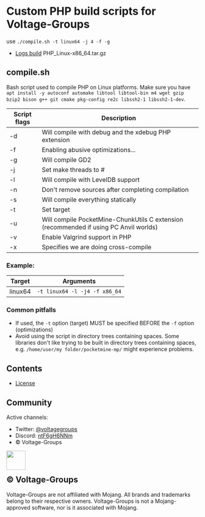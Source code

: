 # Custom PHP build scripts for Voltage-Groups

use ``./compile.sh -t linux64 -j 4 -f -g``
- [Logs build](install.log) PHP_Linux-x86_64.tar.gz

## compile.sh

Bash script used to compile PHP on Linux platforms. Make sure you have ``apt install -y autoconf automake libtool libtool-bin m4 wget gzip bzip2 bison g++ git cmake pkg-config re2c libssh2-1 libssh2-1-dev``.

| Script flags | Description                                                                           |
| ------------ | ------------------------------------------------------------------------------------- |
| -d           | Will compile with debug and the xdebug PHP extension                                  |
| -f           | Enabling abusive optimizations...                                                     |
| -g           | Will compile GD2                                                                      |
| -j           | Set make threads to #                                                                 |
| -l           | Will compile with LevelDB support                                                     |
| -n           | Don't remove sources after completing compilation                                     |
| -s           | Will compile everything statically                                                    |
| -t           | Set target                                                                            |
| -u           | Will compile PocketMine-ChunkUtils C extension (recommended if using PC Anvil worlds) |
| -v           | Enable Valgrind support in PHP                                                        |
| -x           | Specifies we are doing cross-compile                                                  |

### Example:

| Target          | Arguments                        |
| --------------- | -------------------------------- |
| linux64         | ``-t linux64 -l -j4 -f x86_64``  |

### Common pitfalls
- If used, the `-t` option (target) MUST be specified BEFORE the `-f` option (optimizations)
- Avoid using the script in directory trees containing spaces. Some libraries don't like trying to be built in directory trees containing spaces, e.g. `/home/user/my folder/pocketmine-mp/` might experience problems.
## Contents

- [License](./EUPL.md)

## Community

Active channels:

- Twitter: [@voltagegroups](https://twitter.com/VoltageGroups?t=wSiFVaX5GiHx8Z-LmSC7iQ&s=09)
- Discord: [ntF6gH6NNm](https://discord.gg/ntF6gH6NNm)
- © Voltage-Groups
<div align="center">
  <img src="http://image.noelshack.com/fichiers/2021/39/5/1633118741-logo-no-background.png" height="50" width="50" align="left"></img>
</div>
<br/><br/>

## © Voltage-Groups

Voltage-Groups are not affiliated with Mojang. All brands and trademarks belong to their respective owners. Voltage-Groups is not a Mojang-approved software, nor is it associated with Mojang.
